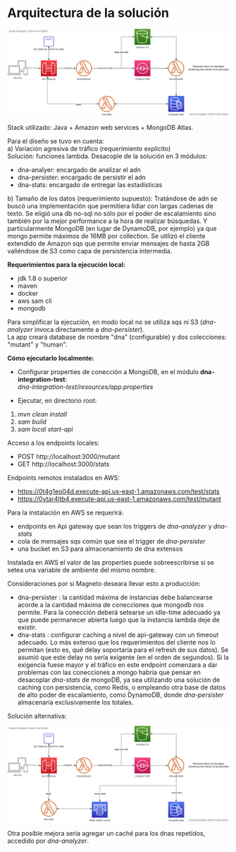 # Arquitectura de la solución

![alt text](docs/mutant-detector.png)

Stack utilizado: Java + Amazon web services + MongoDB Atlas.  
  
Para el diseño se tuvo en cuenta:  
a) Variación agresiva de tráfico (requerimiento explícito)  
Solución: funciones lambda. Desacople de la solución en 3 módulos:
- dna-analyer: encargado de analizar el adn
- dna-persister: encargado de persistir el adn 
- dna-stats: encargado de entregar las estadísticas  

b) Tamaño de los datos (requerimiento supuesto):
Tratándose de adn se buscó una implementación que permitiera lidiar con 
largas cadenas de texto. 
Se eligió una db no-sql no sólo por el poder de escalamiento sino también por la mejor 
performance a la hora de realizar búsquedas. Y particularmente MongoDB 
(en lugar de DynamoDB, por ejemplo) ya que mongo permite máximos de 16MB por collection.
Se utilizó el cliente extendido de Amazon sqs que permite enviar
mensajes de hasta 2GB valiéndose de S3 como capa de persistencia intermedia.


**Requerimientos para la ejecución local:**
- jdk 1.8 o superior
- maven
- docker
- aws sam cli
- mongodb

Para simplificar la ejecución, en modo local no se utiliza sqs ni S3 (*dna-analyzer* invoca directamente a *dna-persister*).  
La app creará database de nombre "dna" (configurable) y dos colecciones: "mutant" y "human".  

**Cómo ejecutarlo localmente:**  
- Configurar properties de conección a MongoDB, en el módulo **dna-integration-test**:  
*dna-integration-test/resources/app.properties*  

- Ejecutar, en directorio root:
1) *mvn clean install*  
2) *sam build*
3) *sam local start-api* 

Acceso a los endpoints locales:
- POST http://localhost:3000/mutant
- GET http://localhost:3000/stats

Endpoints remotos instalados en AWS:
- https://0t4g1eo04d.execute-api.us-east-1.amazonaws.com/test/stats
- https://0ytar4ltb4.execute-api.us-east-1.amazonaws.com/test/mutant

  
Para la instalación en AWS se requerirá:
- endpoints en Api gateway que sean los triggers de *dna-analyzer* y *dna-stats*
- cola de mensajes sqs común que sea el trigger de *dna-persister* 
- una bucket en S3 para almacenamiento de dna extensos  

Instalada en AWS el valor de las properties puede sobreescribirse si se setea una variable de ambiente del mismo
nombre. 
   
Consideraciones por si Magneto deseara llevar esto a producción:  
- dna-persister : la cantidad máxima de instancias debe balancearse acorde a la cantidad máxima de conecciones
                  que mongodb nos permite. Para la conección deberá setearse un idle-time adecuado 
                  ya que puede permanecer abierta luego que la instancia lambda deje de existir.  
- dna-stats : configurar caching a nivel de api-gateway con un timeout adecuado. Lo más extenso que los
requerimientos del cliente nos lo permitan (esto es, qué delay soportaría para el refresh de sus datos).
Se asumió que este delay no sería exigente (en el orden de segundos). Si la exigencia fuese mayor y el 
tráfico en este endpoint comenzara a dar problemas con las conecciones a mongo habría que pensar en desacoplar 
*dna-stats* de mongoDB, ya sea utilizando una solución de caching con persistencia, como Redis, o empleando otra base 
de datos de alto poder de escalamiento, como DynamoDB, donde *dna-persister* almacenaría exclusivamente los totales.

Solución alternativa:  

![alt text](docs/mutant-detector-redis.png)

Otra posible mejora sería agregar un caché para los dnas repetidos, accedido por *dna-analyzer*.  